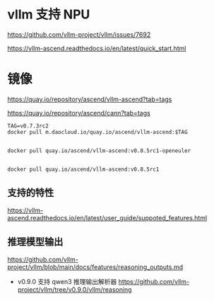 

# vllm 支持 NPU
https://github.com/vllm-project/vllm/issues/7692 



https://vllm-ascend.readthedocs.io/en/latest/quick_start.html



# 镜像

https://quay.io/repository/ascend/vllm-ascend?tab=tags


https://quay.io/repository/ascend/cann?tab=tags





```
TAG=v0.7.3rc2
docker pull m.daocloud.io/quay.io/ascend/vllm-ascend:$TAG


docker pull quay.io/ascend/vllm-ascend:v0.8.5rc1-openeuler


docker pull quay.io/ascend/vllm-ascend:v0.8.5rc1
```



## 支持的特性

https://vllm-ascend.readthedocs.io/en/latest/user_guide/suppoted_features.html


## 推理模型输出

https://github.com/vllm-project/vllm/blob/main/docs/features/reasoning_outputs.md


- v0.9.0 支持 qwen3 推理输出解析器
https://github.com/vllm-project/vllm/tree/v0.9.0/vllm/reasoning